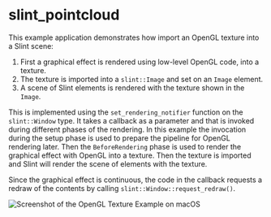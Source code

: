 <!-- Copyright © SixtyFPS GmbH <info@slint.dev> ; SPDX-License-Identifier: MIT -->

# slint_pointcloud

This example application demonstrates how import an OpenGL texture into a Slint scene:

1. First a graphical effect is rendered using low-level OpenGL code, into a texture.
2. The texture is imported into a `slint::Image` and set on an `Image` element.
3. A scene of Slint elements is rendered with the texture shown in the `Image`.

This is implemented using the `set_rendering_notifier` function on the `slint::Window` type. It takes a callback as a parameter and that is invoked during different phases of the rendering. In this example the invocation during the setup phase is used to prepare the pipeline for OpenGL rendering later. Then the `BeforeRendering` phase is used to render the graphical effect with OpenGL into a texture. Then the texture is imported and Slint will render the scene of elements with the texture.

Since the graphical effect is continuous, the code in the callback requests a redraw of the contents by calling `slint::Window::request_redraw()`.

![Screenshot of the OpenGL Texture Example on macOS](https://github.com/slint-ui/slint/assets/1486/b9f1f6cf-3859-418e-9662-0c7170c3b1f2 "OpenGL Texture")
